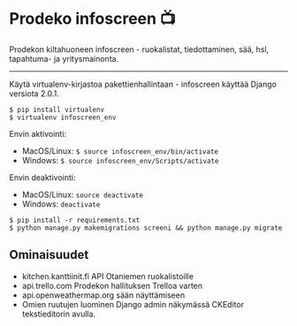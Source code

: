# Prodeko infoscreen :tv:

Prodekon kiltahuoneen infoscreen - ruokalistat, tiedottaminen, sää, hsl, tapahtuma- ja yritysmainonta.

---

Käytä virtualenv-kirjastoa pakettienhallintaan - infoscreen käyttää Django versiota 2.0.1.

```
$ pip install virtualenv
$ virtualenv infoscreen_env
```

Envin aktivointi:
- MacOS/Linux: `$ source infoscreen_env/bin/activate`  
- Windows: `$ source infoscreen_env/Scripts/activate`

Envin deaktivointi:
- MacOS/Linux: `source deactivate`
- Windows: `deactivate`

```
$ pip install -r requirements.txt
$ python manage.py makemigrations screeni && python manage.py migrate
```

## Ominaisuudet

- kitchen.kanttiinit.fi API Otaniemen ruokalistoille
- api.trello.com Prodekon hallituksen Trelloa varten
- api.openweathermap.org sään näyttämiseen
- Omien ruutujen luominen Django admin näkymässä CKEditor tekstieditorin avulla.
